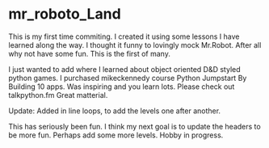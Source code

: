 # mr_roboto_Land




This is my first time commiting. I created it using some lessons I have learned along the way. I thought it funny to lovingly mock Mr.Robot. After all why not have some fun. This is the first of many.  

I just wanted to add where I learned about object oriented D&D styled python games. I purchased mikeckennedy course Python Jumpstart By Building 10 apps. Was inspiring and you learn lots. 
Please check out talkpython.fm Great matterial. 



Update: Added in line loops, to add the levels one after another.

This has seriously been fun. I think my next goal is to update the headers to be more fun. Perhaps add some more levels. Hobby in progress. 
